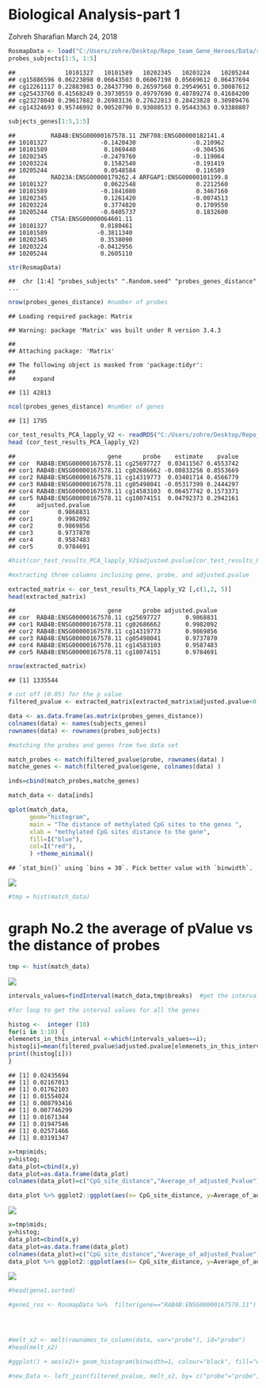 Biological Analysis-part 1
================
Zohreh Sharafian
March 24, 2018

``` r
RosmapData <- load("C:/Users/zohre/Desktop/Repo_team_Gene_Heroes/Data/rosmap_postprocV2.RData")
probes_subjects[1:5, 1:5]
```

    ##              10101327   10101589   10202345   10203224   10205244
    ## cg15886596 0.06223898 0.06643503 0.06067198 0.05669612 0.06437694
    ## cg12261117 0.22883983 0.28437790 0.26597568 0.29549651 0.30087612
    ## cg25433760 0.41568249 0.39730559 0.49797690 0.48789274 0.41684200
    ## cg23278040 0.29617882 0.26983136 0.27622813 0.28423828 0.30989476
    ## cg14324693 0.95746992 0.90520790 0.93080533 0.95443363 0.93380807

``` r
subjects_genes[1:5,1:5]
```

    ##          RAB4B:ENSG00000167578.11 ZNF708:ENSG00000182141.4
    ## 10101327               -0.1420430                -0.210962
    ## 10101589                0.1069440                -0.304536
    ## 10202345               -0.2479760                -0.119064
    ## 10203224                0.1582540                -0.191419
    ## 10205244                0.0548584                 0.116589
    ##          RAD23A:ENSG00000179262.4 ARFGAP1:ENSG00000101199.8
    ## 10101327                0.0622548                 0.2212560
    ## 10101589               -0.1841080                 0.3467160
    ## 10202345                0.1261420                -0.0074513
    ## 10203224                0.3774820                 0.1709550
    ## 10205244               -0.0405737                 0.1832600
    ##          CTSA:ENSG00000064601.11
    ## 10101327               0.0180461
    ## 10101589              -0.3811340
    ## 10202345               0.3538090
    ## 10203224              -0.0412956
    ## 10205244               0.2605110

``` r
str(RosmapData)
```

    ##  chr [1:4] "probes_subjects" ".Random.seed" "probes_genes_distance" ...

``` r
nrow(probes_genes_distance) #number of probes
```

    ## Loading required package: Matrix

    ## Warning: package 'Matrix' was built under R version 3.4.3

    ## 
    ## Attaching package: 'Matrix'

    ## The following object is masked from 'package:tidyr':
    ## 
    ##     expand

    ## [1] 42813

``` r
ncol(probes_genes_distance) #number of genes
```

    ## [1] 1795

``` r
cor_test_results_PCA_lapply_V2 <- readRDS("C:/Users/zohre/Desktop/Repo_team_Gene_Heroes/Data/cor_test_results_PCA_lapply_V3.rds")
head (cor_test_results_PCA_lapply_V2)
```

    ##                          gene      probe    estimate    pvalue
    ## cor  RAB4B:ENSG00000167578.11 cg25697727  0.03411567 0.4553742
    ## cor1 RAB4B:ENSG00000167578.11 cg02686662 -0.00833256 0.8553669
    ## cor2 RAB4B:ENSG00000167578.11 cg14319773  0.03401714 0.4566779
    ## cor3 RAB4B:ENSG00000167578.11 cg05498041 -0.05317399 0.2444297
    ## cor4 RAB4B:ENSG00000167578.11 cg14583103  0.06457742 0.1573371
    ## cor5 RAB4B:ENSG00000167578.11 cg18074151  0.04792373 0.2942161
    ##      adjusted.pvalue
    ## cor        0.9868831
    ## cor1       0.9982092
    ## cor2       0.9869856
    ## cor3       0.9737870
    ## cor4       0.9587483
    ## cor5       0.9784691

``` r
#hist(cor_test_results_PCA_lapply_V2$adjusted.pvalue[cor_test_results_PCA_lapply_V2$adjusted.pvalue<0.05])
```

``` r
#extracting three columns inclusing gene, probe, and adjusted.pvalue

extracted_matrix <- cor_test_results_PCA_lapply_V2 [,c(1,2, 5)]
head(extracted_matrix)
```

    ##                          gene      probe adjusted.pvalue
    ## cor  RAB4B:ENSG00000167578.11 cg25697727       0.9868831
    ## cor1 RAB4B:ENSG00000167578.11 cg02686662       0.9982092
    ## cor2 RAB4B:ENSG00000167578.11 cg14319773       0.9869856
    ## cor3 RAB4B:ENSG00000167578.11 cg05498041       0.9737870
    ## cor4 RAB4B:ENSG00000167578.11 cg14583103       0.9587483
    ## cor5 RAB4B:ENSG00000167578.11 cg18074151       0.9784691

``` r
nrow(extracted_matrix)
```

    ## [1] 1335544

``` r
# cut off (0.05) for the p value
filtered_pvalue <- extracted_matrix[extracted_matrix$adjusted.pvalue<0.05,]
```

``` r
data <- as.data.frame(as.matrix(probes_genes_distance))
colnames(data) <- names(subjects_genes)
rownames(data) <- rownames(probes_subjects)
```

``` r
#matching the probes and genes from two data set

match_probes <- match(filtered_pvalue$probe, rownames(data) )
matche_genes <- match(filtered_pvalue$gene, colnames(data) )

inds=cbind(match_probes,matche_genes)

match_data <- data[inds]

qplot(match_data,
      geom="histogram",
      main = "The distance of methylated CpG sites to the genes ", 
      xlab = "methylated CpG sites distance to the gene",  
      fill=I("blue"), 
      col=I("red"), 
      ) +theme_minimal()
```

    ## `stat_bin()` using `bins = 30`. Pick better value with `binwidth`.

![](step4_files/figure-markdown_github/unnamed-chunk-6-1.png)

``` r
#tmp = hist(match_data)
```

graph No.2 the average of pValue vs the distance of probes
==========================================================

``` r
tmp <- hist(match_data) 
```

![](step4_files/figure-markdown_github/unnamed-chunk-7-1.png)

``` r
intervals_values=findInterval(match_data,tmp$breaks)  #get the interval values from the histogram
```

``` r
#for loop to get the interval values for all the genes

histog <-  integer (10)
for(i in 1:10) {
elemenets_in_this_interval <-which(intervals_values==i);
histog[i]=mean(filtered_pvalue$adjusted.pvalue[elemenets_in_this_interval])
print((histog[i]))
}
```

    ## [1] 0.02435694
    ## [1] 0.02167013
    ## [1] 0.01762103
    ## [1] 0.01554024
    ## [1] 0.008793416
    ## [1] 0.007746299
    ## [1] 0.01671344
    ## [1] 0.01947546
    ## [1] 0.02571466
    ## [1] 0.03191347

``` r
x=tmp$mids;
y=histog;
data_plot=cbind(x,y)
data_plot=as.data.frame(data_plot)
colnames(data_plot)=c("CpG_site_distance","Average_of_adjusted_Pvalue")

data_plot %>% ggplot2::ggplot(aes(x= CpG_site_distance, y=Average_of_adjusted_Pvalue)) +geom_line(color='steelblue', size=2)+theme_minimal()
```

![](step4_files/figure-markdown_github/unnamed-chunk-8-1.png)

``` r
x=tmp$mids;
y=histog;
data_plot=cbind(x,y)
data_plot=as.data.frame(data_plot)
colnames(data_plot)=c("CpG_site_distance","Average_of_adjusted_Pvalue")
data_plot %>% ggplot2::ggplot(aes(x= CpG_site_distance, y=Average_of_adjusted_Pvalue)) +geom_bar(stat="identity",fill="Green4")+theme_minimal()
```

![](step4_files/figure-markdown_github/unnamed-chunk-9-1.png)

``` r
#head(gene1.sorted)

#gene1_ros <- RosmapData %>%  filter(gene=="RAB4B:ENSG00000167578.11")




#melt_x2 <- melt(rownames_to_column(data, var="probe"), id="probe")
#head(melt_x2)

#ggplot() + aes(x2)+ geom_histogram(binwidth=1, colour="black", fill="white")

#new_Data <- left_join(filtered_pvalue, melt_x2, by= c("probe"="probe", "gene"="variable"))
```
